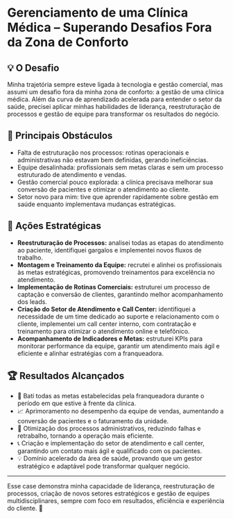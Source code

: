 # Gerenciamento de uma Clínica Médica – Superando Desafios Fora da Zona de Conforto

## 💡 O Desafio

Minha trajetória sempre esteve ligada à tecnologia e gestão comercial, mas assumi um desafio fora da minha zona de conforto: a gestão de uma clínica médica. Além da curva de aprendizado acelerada para entender o setor da saúde, precisei aplicar minhas habilidades de liderança, reestruturação de processos e gestão de equipe para transformar os resultados do negócio.

## 🎯 Principais Obstáculos

- Falta de estruturação nos processos: rotinas operacionais e administrativas não estavam bem definidas, gerando ineficiências.
- Equipe desalinhada: profissionais sem metas claras e sem um processo estruturado de atendimento e vendas.
- Gestão comercial pouco explorada: a clínica precisava melhorar sua conversão de pacientes e otimizar o atendimento ao cliente.
- Setor novo para mim: tive que aprender rapidamente sobre gestão em saúde enquanto implementava mudanças estratégicas.

## 🔧 Ações Estratégicas

- **Reestruturação de Processos:** analisei todas as etapas do atendimento ao paciente, identifiquei gargalos e implementei novos fluxos de trabalho.
- **Montagem e Treinamento da Equipe:** recrutei e alinhei os profissionais às metas estratégicas, promovendo treinamentos para excelência no atendimento.
- **Implementação de Rotinas Comerciais:** estruturei um processo de captação e conversão de clientes, garantindo melhor acompanhamento dos leads.
- **Criação do Setor de Atendimento e Call Center:** identifiquei a necessidade de um time dedicado ao suporte e relacionamento com o cliente, implementei um call center interno, com contratação e treinamento para otimizar o atendimento online e telefônico.
- **Acompanhamento de Indicadores e Metas:** estruturei KPIs para monitorar performance da equipe, garantir um atendimento mais ágil e eficiente e alinhar estratégias com a franqueadora.

## 🏆 Resultados Alcançados

- 🚀 Bati todas as metas estabelecidas pela franqueadora durante o período em que estive à frente da clínica.
- 📈 Aprimoramento no desempenho da equipe de vendas, aumentando a conversão de pacientes e o faturamento da unidade.
- 🔄 Otimização dos processos administrativos, reduzindo falhas e retrabalho, tornando a operação mais eficiente.
- 📞 Criação e implementação do setor de atendimento e call center, garantindo um contato mais ágil e qualificado com os pacientes.
- 💡 Domínio acelerado da área de saúde, provando que um gestor estratégico e adaptável pode transformar qualquer negócio.

---

Esse case demonstra minha capacidade de liderança, reestruturação de processos, criação de novos setores estratégicos e gestão de equipes multidisciplinares, sempre com foco em resultados, eficiência e experiência do cliente. 🚀
